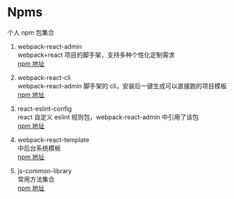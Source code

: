 # Npms

个人 npm 包集合

1. webpack-react-admin  
   webpack+react 项目的脚手架，支持多种个性化定制需求  
   [npm 地址](https://www.npmjs.com/package/webpack-react-admin)
   
2. webpack-react-cli  
   webpack-react-admin 脚手架的 cli，安装后一键生成可以直接跑的项目模板  
   [npm 地址](https://www.npmjs.com/package/webpack-react-cli)
   
3. react-eslint-config  
   react 自定义 eslint 规则包，webpack-react-admin 中引用了该包  
   [npm 地址](https://www.npmjs.com/package/react-eslint-config)
   
4. webpack-react-template  
   中后台系统模板  
   [npm 地址](https://www.npmjs.com/package/webpack-react-template)
   
5. js-common-library  
  常用方法集合  
   [npm 地址](https://www.npmjs.com/package/js-common-library)

